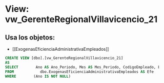 # View: vw_GerenteRegionalVillavicencio_21

## Usa los objetos:
- [[ExogenasEficienciaAdministrativaEmpleados]]

```sql
CREATE VIEW [dbo].[vw_GerenteRegionalVillavicencio_21]
AS
SELECT        Ano AS Ano_Periodo, Mes AS Mes_Periodo, CodigoEmpleado, EficienciaAdministrativa
FROM            dbo.ExogenasEficienciaAdministrativaEmpleados AS Efe
WHERE        (Ano IS NOT NULL)

```
